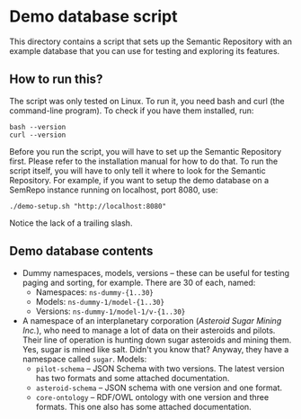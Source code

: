 # Demo database script

This directory contains a script that sets up the Semantic Repository with an example database that you can use for testing and exploring its features.

## How to run this?

The script was only tested on Linux. To run it, you need bash and curl (the command-line program). To check if you have them installed, run:
```shell
bash --version
curl --version
```

Before you run the script, you will have to set up the Semantic Repository first. Please refer to the installation manual for how to do that. To run the script itself, you will have to only tell it where to look for the Semantic Repository. For example, if you want to setup the demo database on a SemRepo instance running on localhost, port 8080, use:
```shell
./demo-setup.sh "http://localhost:8080"
```

Notice the lack of a trailing slash.

## Demo database contents

- Dummy namespaces, models, versions – these can be useful for testing paging and sorting, for example. There are 30 of each, named:
  - Namespaces: `ns-dummy-{1..30}`
  - Models: `ns-dummy-1/model-{1..30}`
  - Versions: `ns-dummy-1/model-1/v-{1..30}`
- A namespace of an interplanetary corporation (*Asteroid Sugar Mining Inc.*), who need to manage a lot of data on their asteroids and pilots. Their line of operation is hunting down sugar asteroids and mining them. Yes, sugar is mined like salt. Didn't you know that? Anyway, they have a namespace called `sugar`. Models:
  - `pilot-schema` – JSON Schema with two versions. The latest version has two formats and some attached documentation.
  - `asteroid-schema` – JSON schema with one version and one format.
  - `core-ontology` – RDF/OWL ontology with one version and three formats. This one also has some attached documentation.
